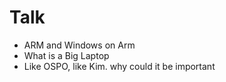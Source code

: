 # Talk
- ARM and Windows on Arm
- What is a Big Laptop
- Like OSPO, like Kim. why could it be important
